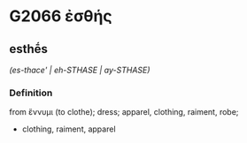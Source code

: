 # G2066 ἐσθής

## esthḗs

_(es-thace' | eh-STHASE | ay-STHASE)_

### Definition

from ἕννυμι (to clothe); dress; apparel, clothing, raiment, robe; 

- clothing, raiment, apparel

